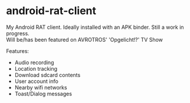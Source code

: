 # android-rat-client

My Android RAT client. Ideally installed with an APK binder. Still a work in progress.  
Will be/has been featured on AVROTROS' 'Opgelicht!?' TV Show

Features:
- Audio recording
- Location tracking
- Download sdcard contents
- User account info
- Nearby wifi networks
- Toast/Dialog messages

